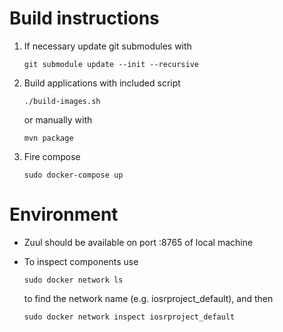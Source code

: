 # Build instructions

1. If necessary update git submodules with
   ```
   git submodule update --init --recursive
   ```
2. Build applications with included script
   ```
   ./build-images.sh
   ```

   or manually with

   ```
   mvn package
   ```
3. Fire compose
   ```
   sudo docker-compose up
   ```

# Environment

* Zuul should be available on port :8765 of local machine
* To inspect components use
   ```
   sudo docker network ls
   ```

   to find the network name (e.g. iosrproject_default), and then

   ```
   sudo docker network inspect iosrproject_default
   ```
